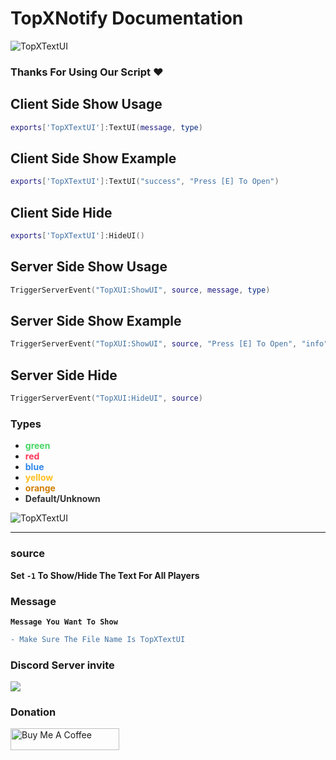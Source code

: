# TopXNotify Documentation

![TopXTextUI](https://cdn.discordapp.com/attachments/1173827107953057862/1173829005535891456/TEXTUI.png?ex=65656073&is=6552eb73&hm=69d81ec4bf714aa213e3ac52defa3318e73d9b0d24562b8c9c22e98069e7bfa9&)

### Thanks For Using Our Script ❤️


## Client Side Show Usage

```lua
exports['TopXTextUI']:TextUI(message, type)
```

## Client Side Show Example

```lua
exports['TopXTextUI']:TextUI("success", "Press [E] To Open")
```

## Client Side Hide

```lua
exports['TopXTextUI']:HideUI()
```

## Server Side Show Usage

```lua
TriggerServerEvent("TopXUI:ShowUI", source, message, type)
```

## Server Side Show Example

```lua
TriggerServerEvent("TopXUI:ShowUI", source, "Press [E] To Open", "info")
```
## Server Side Hide

```lua
TriggerServerEvent("TopXUI:HideUI", source)
```
### Types

- **<span style="color:rgba(71, 215, 100, 1)">green</span><br>**
- **<span style="color:rgba(255, 53, 91, 1)">red</span><br>**
- **<span style="color:rgba(47, 134, 235, 1)">blue</span><br>**
- **<span style="color:rgba(255, 192, 33, 1)">yellow</span><br>**
- **<span style="color:rgb(209, 128, 6) ">orange</span><br>**
- **<span style="color:rgba(51, 51, 51, 1)">Default/Unknown</span><br>**

![TopXTextUI](https://cdn.discordapp.com/attachments/1083634745172299808/1174025379233681408/image.png?ex=65661756&is=6553a256&hm=413555ae3f952653f2c4205b0d965e6541499c54e18027f626da617ceaa6ddd7&)


<hr>

### source

**Set `-1` To Show/Hide The Text For All Players**

### Message 

**`Message You Want To Show`**

```diff
- Make Sure The File Name Is TopXTextUI
```

### Discord Server invite
[![](https://dcbadge.vercel.app/api/server/vuJQnbEMyu)](https://discord.gg/vuJQnbEMyu)

### Donation
<a href="https://www.buymeacoffee.com/topxteam26" target="_blank"><img src="https://cdn.buymeacoffee.com/buttons/default-orange.png" alt="Buy Me A Coffee" height="35" width="174"></a>

